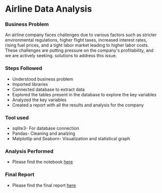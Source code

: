 # Airline Data Analysis

### Business Problem

An airline company faces challenges due to various factors such as stricter environmental regulations, higher flight taxes, increased interest rates, rising fuel prices, and a tight labor market leading to higher labor costs. These challenges are putting pressure on the company's profitability, and we are actively seeking.
solutions to address this issue.

### Steps Followed

- Understood business problem
- Imported libraries
- Connected database to extract data
- Explored the tables present in the database to explore the key variables
- Analyzed the key variables
- Created a report with all the results and analysis for the company

### Tool used

- sqlite3- For database connection
- Pandas- Cleaning and analzing
- Matplotlip and Seaborn- Visualization and statistical graph

### Analysis Performed

- Please find the notebook [here](https://github.com/nadirquamer/Airline_Data_Analysis_SQL_Python/blob/main/Airline_Data_Analysis.ipynb)

### Final Report

- Please find the final report [here](https://github.com/nadirquamer/Airline_Data_Analysis_SQL_Python/blob/main/Airline%20Data%20Analysis%20Report.pdf)

